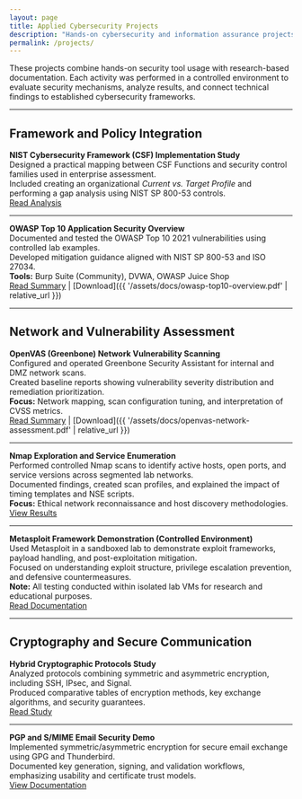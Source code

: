 ```yaml
---
layout: page
title: Applied Cybersecurity Projects
description: "Hands-on cybersecurity and information assurance projects demonstrating applied use of security frameworks, vulnerability assessment tools, and secure system design."
permalink: /projects/
---
```


These projects combine hands-on security tool usage with research-based documentation.
Each activity was performed in a controlled environment to evaluate security mechanisms, analyze results, and connect technical findings to established cybersecurity frameworks.

---

## Framework and Policy Integration

**NIST Cybersecurity Framework (CSF) Implementation Study**  
Designed a practical mapping between CSF Functions and security control families used in enterprise assessment.  
Included creating an organizational *Current vs. Target Profile* and performing a gap analysis using NIST SP 800-53 controls.  
[Read Analysis](/ia/csf-gap-analysis/)

---

**OWASP Top 10 Application Security Overview**  
Documented and tested the OWASP Top 10 2021 vulnerabilities using controlled lab examples.  
Developed mitigation guidance aligned with NIST SP 800-53 and ISO 27034.  
**Tools:** Burp Suite (Community), DVWA, OWASP Juice Shop  
[Read Summary](/ia/owasp-top10/)&nbsp;|&nbsp;[Download]({{ '/assets/docs/owasp-top10-overview.pdf' | relative_url }})

---

## Network and Vulnerability Assessment

**OpenVAS (Greenbone) Network Vulnerability Scanning**  
Configured and operated Greenbone Security Assistant for internal and DMZ network scans.  
Created baseline reports showing vulnerability severity distribution and remediation prioritization.  
**Focus:** Network mapping, scan configuration tuning, and interpretation of CVSS metrics.  
[Read Summary](/ia/openvas-network-assessment/)&nbsp;|&nbsp;[Download]({{ '/assets/docs/openvas-network-assessment.pdf' | relative_url }})

---

**Nmap Exploration and Service Enumeration**  
Performed controlled Nmap scans to identify active hosts, open ports, and service versions across segmented lab networks.  
Documented findings, created scan profiles, and explained the impact of timing templates and NSE scripts.  
**Focus:** Ethical network reconnaissance and host discovery methodologies.  
[View Results](#)

---

**Metasploit Framework Demonstration (Controlled Environment)**  
Used Metasploit in a sandboxed lab to demonstrate exploit frameworks, payload handling, and post-exploitation mitigation.  
Focused on understanding exploit structure, privilege escalation prevention, and defensive countermeasures.  
**Note:** All testing conducted within isolated lab VMs for research and educational purposes.  
[Read Documentation](#)

---

## Cryptography and Secure Communication

**Hybrid Cryptographic Protocols Study**  
Analyzed protocols combining symmetric and asymmetric encryption, including SSH, IPsec, and Signal.  
Produced comparative tables of encryption methods, key exchange algorithms, and security guarantees.  
[Read Study](/ia/hybrid-crypto-protocols/)

---

**PGP and S/MIME Email Security Demo**  
Implemented symmetric/asymmetric encryption for secure email exchange using GPG and Thunderbird.  
Documented key generation, signing, and validation workflows, emphasizing usability and certificate trust models.  
[View Documentation](#)
